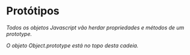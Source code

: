 # Protótipos

*Todos os objetos Javascript vão herdar propriedades e métodos de um prototype.*

*O objeto Object.prototype está no topo desta cadeia.*

